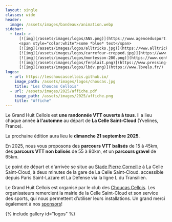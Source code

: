 ```yaml
---
layout: single
classes: wide
header:
  image: /assets/images/bandeaux/animation.webp
sidebar:
  - text: >
      [![img](/assets/images/logos/ANS.png)](https://www.agencedusport.fr/)
      <span style="color:white">some *blue* text</span>
      [![img](/assets/images/logos/alltricks.jpg)](https://www.alltricks.fr/)
      [![img](/assets/images/logos/carrefour-cropped.jpg)](https://www.carrefour.fr/)
      [![img](/assets/images/logos/montesson-200.png)](https://www.centre-commercial.fr/carrefour-montesson/boutiques/)
      [![img](/assets/images/logos/ferplait.png)](https://www.pressing-fer-plait-yvelines.fr/)
      [![img](/assets/images/logos/lbdv.png)](https://www.lbvelo.fr/)
logos:
  - url: https://leschoucascellois.github.io/
    image_path: /assets/images/logos/choucas.jpg
    title: "Les Choucas Cellois"
  - url: /assets/images/2025/affiche.pdf
    image_path: /assets/images/2025/affiche.png
    title: "Affiche"
---
```


Le Grand Huit Cellois est **une randonnée VTT ouverte à tous**. Il a lieu
chaque année **à l'automne** au départ de **La Celle Saint-Cloud**
(Yvelines, France).

La prochaine édition aura lieu le
**dimanche 21 septembre 2025**.

En 2025,
nous vous proposons des **parcours VTT balisés** de 15 à 45km,
des **parcours VTT non balisés** de 55 à 80km,
et un **parcours gravel** de 65km.

Le point de départ et d'arrivée se situe au [Stade Pierre Corneille](/situation/)
à La Celle Saint-Cloud,
à deux minutes de la gare de La Celle Saint-Cloud.
accessible depuis Paris Saint-Lazare et La Défense via la ligne L du Transilien.

Le Grand Huit Cellois est organisé par
le club des [Choucas Cellois](https://leschoucascellois.github.io/).
Les organisateurs remercient la mairie de la Celle Saint-Cloud et
son service des sports, qui nous permettent d’utiliser leurs installations.
Un grand merci également à nos [sponsors](/sponsors/)!

<!--
Maintenant que vous savez tout, il vous reste à
[vous inscrire en ligne](/inscriptions/)!
-->

{% include gallery id="logos" %}
